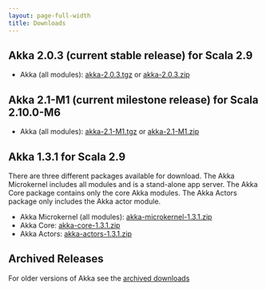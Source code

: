 ```yaml
---
layout: page-full-width
title: Downloads
---
```


## Akka 2.0.3 (current stable release) for Scala 2.9

* Akka (all modules): [akka-2.0.3.tgz](http://download.akka.io/downloads/akka-2.0.3.tgz) or [akka-2.0.3.zip](http://download.akka.io/downloads/akka-2.0.3.zip)


## Akka 2.1-M1 (current milestone release) for Scala 2.10.0-M6

* Akka (all modules): [akka-2.1-M1.tgz](http://download.akka.io/downloads/akka-2.1-M1.tgz) or [akka-2.1-M1.zip](http://download.akka.io/downloads/akka-2.1-M1.zip)


## Akka 1.3.1 for Scala 2.9

There are three different packages available for download. The Akka Microkernel includes all modules and is a stand-alone app server. The Akka Core package contains only the core Akka modules. The Akka Actors package only includes the Akka actor module.

* Akka Microkernel (all modules): [akka-microkernel-1.3.1.zip](http://download.akka.io/downloads/akka-microkernel-1.3.1.zip)
* Akka Core: [akka-core-1.3.1.zip](http://download.akka.io/downloads/akka-core-1.3.1.zip)
* Akka Actors: [akka-actors-1.3.1.zip](http://download.akka.io/downloads/akka-actors-1.3.1.zip)


## Archived Releases

For older versions of Akka see the [archived downloads](http://download.akka.io/downloads/archive)
